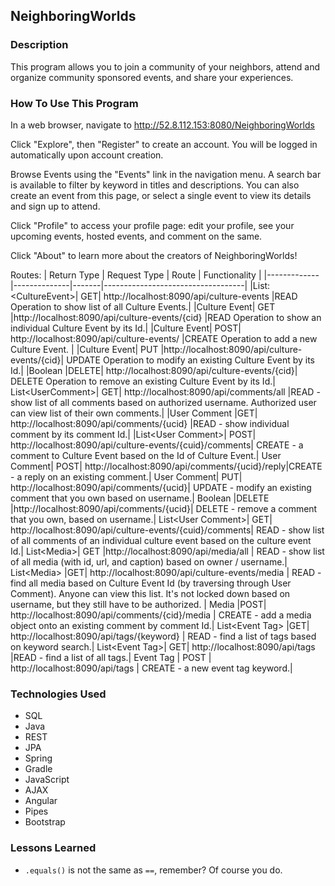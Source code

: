 ## NeighboringWorlds

### Description
This program allows you to join a community of your neighbors, attend and organize community sponsored events, and share your experiences.

### How To Use This Program

In a web browser, navigate to http://52.8.112.153:8080/NeighboringWorlds

Click "Explore", then "Register" to create an account. You will be logged in
automatically upon account creation.

Browse Events using the "Events" link in the navigation menu. A search bar is
available to filter by keyword in titles and descriptions. You can also create an
event from this page, or select a single event to view its details and sign up
to attend.

Click "Profile" to access your profile page: edit your profile, see your upcoming
events, hosted events, and comment on the same.

Click "About" to learn more about the creators of NeighboringWorlds!



Routes:
| Return Type | Request Type | Route | Functionality                     |
|-------------|--------------|-------|-----------------------------------|
|List: &lt;CultureEvent&gt;|	GET|	http://localhost:8090/api/culture-events	|READ Operation to show list of all Culture Events.|
|Culture Event|	GET	|http://localhost:8090/api/culture-events/{cid}	|READ Operation to show an individual Culture Event by its Id.|
|Culture Event|	POST|	http://localhost:8090/api/culture-events/	|CREATE Operation to add a new Culture Event. |
|Culture Event|	PUT	|http://localhost:8090/api/culture-events/{cid}|	UPDATE Operation to modify an existing Culture Event by its Id.|
|Boolean	|DELETE|	http://localhost:8090/api/culture-events/{cid}|	DELETE Operation to remove an existing Culture Event by its Id.|
List&lt;UserComment&gt;|	GET|	http://localhost:8090/api/comments/all	|READ - show list of all comments based on authorized username. Authorized user can view list of their own comments.|
|User Comment	|GET|	http://localhost:8090/api/comments/{ucid}	|READ - show individual comment by its comment Id.|
|List&lt;User Comment&gt;|	POST|	http://localhost:8090/api/culture-events/{cuid}/comments|	CREATE - a comment to Culture Event based on the Id of Culture Event.|
User Comment|	POST|	http://localhost:8090/api/comments/{ucid}/reply|CREATE - a reply on an existing comment.|
User Comment|	PUT|	http://localhost:8090/api/comments/{ucid}|	UPDATE - modify an existing comment that you own based on username.|
Boolean	|DELETE	|http://localhost:8090/api/comments/{ucid}|	DELETE - remove a comment that you own, based on username.|
List&lt;User Comment&gt;|	GET|	http://localhost:8090/api/culture-events/{cuid}/comments|	READ - show list of all comments of an individual culture event based on the culture event Id.|
List&lt;Media&gt;|	GET	|http://localhost:8090/api/media/all |	READ - show list of all media (with id, url, and caption) based on owner / username.|
List&lt;Media&gt;	|GET|	http://localhost:8090/api/culture-events/media |	READ - find all media based on Culture Event Id (by traversing through User Comment). Anyone can view this list. It's not locked down based on username, but they still have to be authorized. |
Media	|POST|	http://localhost:8090/api/comments/{cid}/media |	CREATE - add a media object onto an existing comment by comment Id.|
List&lt;Event Tag&gt;	|GET|	http://localhost:8090/api/tags/{keyword} |	READ - find a list of tags based on keyword search.|
List&lt;Event Tag&gt;|	GET|	http://localhost:8090/api/tags	|READ - find a list of all tags.|
Event Tag	| POST |	http://localhost:8090/api/tags |	CREATE - a new event tag keyword.|


### Technologies Used
* SQL
* Java
* REST
* JPA
* Spring
* Gradle
* JavaScript
* AJAX
* Angular
* Pipes
* Bootstrap

### Lessons Learned
* `.equals()` is not the same as `==`, remember? Of course you do.
